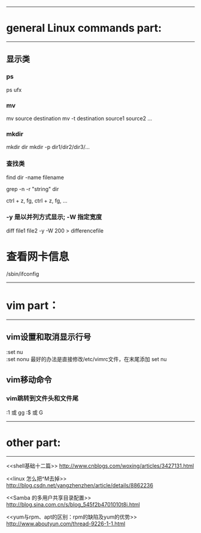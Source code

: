 
----------------------------------------------------------------------------------------------------
# general Linux commands part:
----------------------------------------------------------------------------------------------------

## 显示类
### ps
ps ufx

### mv
mv source destination
mv -t destination source1 source2 ...

### mkdir
mkdir dir
mkdir -p dir1/dir2/dir3/...

### 查找类
find dir -name filename

grep -n -r "string" dir


ctrl + z, fg, ctrl + z, fg, ...

### -y 是以并列方式显示; -W 指定宽度
diff file1 file2 -y -W 200 > differencefile


# 查看网卡信息
/sbin/ifconfig

----------------------------------------------------------------------------------------------------
# vim part：
----------------------------------------------------------------------------------------------------
## vim设置和取消显示行号
:set nu  
:set nonu
最好的办法是直接修改/etc/vimrc文件，在末尾添加
set nu

## vim移动命令
### vim跳转到文件头和文件尾
:1 或 gg
:$ 或 G


----------------------------------------------------------------------------------------------------
# other part:
----------------------------------------------------------------------------------------------------
<<shell基础十二篇>>
http://www.cnblogs.com/woxing/articles/3427131.html

<<linux 怎么把^M去掉>> 
http://blog.csdn.net/yangzhenzhen/article/details/8862236

<<Samba 的多用户共享目录配置>>
http://blog.sina.com.cn/s/blog_545f2b4701010t8i.html

<<yum与rpm、apt的区别：rpm的缺陷及yum的优势>>
http://www.aboutyun.com/thread-9226-1-1.html
